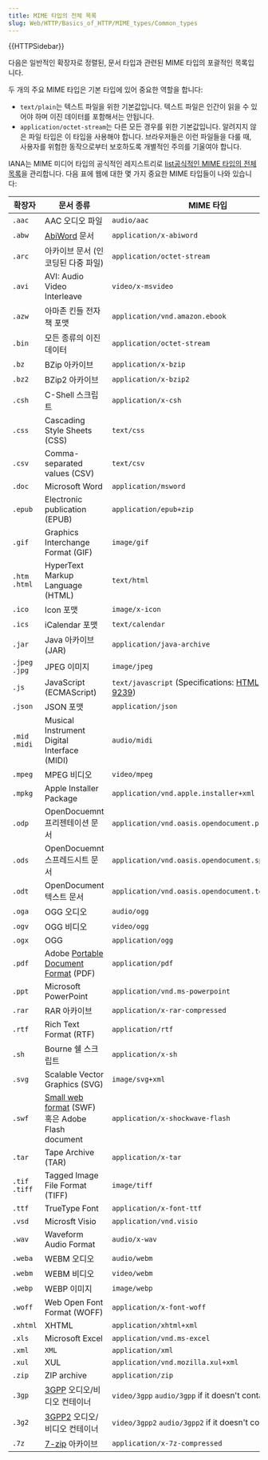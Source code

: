 ```yaml
---
title: MIME 타입의 전체 목록
slug: Web/HTTP/Basics_of_HTTP/MIME_types/Common_types
---
```


{{HTTPSidebar}}

다음은 일반적인 확장자로 정렬된, 문서 타입과 관련된 MIME 타입의 포괄적인 목록입니다.

두 개의 주요 MIME 타입은 기본 타입에 있어 중요한 역할을 합니다:

- `text/plain`는 텍스트 파일을 위한 기본값입니다. 텍스트 파일은 인간이 읽을 수 있어야 하며 이진 데이터를 포함해서는 안됩니다.
- `application/octet-stream`는 다른 모든 경우를 위한 기본값입니다. 알려지지 않은 파일 타입은 이 타입을 사용해야 합니다. 브라우저들은 이런 파일들을 다룰 때, 사용자를 위험한 동작으로부터 보호하도록 개별적인 주의를 기울여야 합니다.

IANA는 MIME 미디어 타입의 공식적인 레지스트리로 [list공식적인 MIME 타입의 전체 목록](http://www.iana.org/assignments/media-types/media-types.xhtml)을 관리합니다. 다음 표에 웹에 대한 몇 가지 중요한 MIME 타입들이 나와 있습니다:

| 확장자         | 문서 종류                                                                                              | MIME 타입                                                                                                                                                     |
| -------------- | ------------------------------------------------------------------------------------------------------ | ------------------------------------------------------------------------------------------------------------------------------------------------------------- |
| `.aac`         | AAC 오디오 파일                                                                                        | `audio/aac`                                                                                                                                                   |
| `.abw`         | [AbiWord](https://en.wikipedia.org/wiki/AbiWord) 문서                                                  | `application/x-abiword`                                                                                                                                       |
| `.arc`         | 아카이브 문서 (인코딩된 다중 파일)                                                                     | `application/octet-stream`                                                                                                                                    |
| `.avi`         | AVI: Audio Video Interleave                                                                            | `video/x-msvideo`                                                                                                                                             |
| `.azw`         | 아마존 킨들 전자책 포맷                                                                                | `application/vnd.amazon.ebook`                                                                                                                                |
| `.bin`         | 모든 종류의 이진 데이터                                                                                | `application/octet-stream`                                                                                                                                    |
| `.bz`          | BZip 아카이브                                                                                          | `application/x-bzip`                                                                                                                                          |
| `.bz2`         | BZip2 아카이브                                                                                         | `application/x-bzip2`                                                                                                                                         |
| `.csh`         | C-Shell 스크립트                                                                                       | `application/x-csh`                                                                                                                                           |
| `.css`         | Cascading Style Sheets (CSS)                                                                           | `text/css`                                                                                                                                                    |
| `.csv`         | Comma-separated values (CSV)                                                                           | `text/csv`                                                                                                                                                    |
| `.doc`         | Microsoft Word                                                                                         | `application/msword`                                                                                                                                          |
| `.epub`        | Electronic publication (EPUB)                                                                          | `application/epub+zip`                                                                                                                                        |
| `.gif`         | Graphics Interchange Format (GIF)                                                                      | `image/gif`                                                                                                                                                   |
| `.htm .html`   | HyperText Markup Language (HTML)                                                                       | `text/html`                                                                                                                                                   |
| `.ico`         | Icon 포맷                                                                                              | `image/x-icon`                                                                                                                                                |
| `.ics`         | iCalendar 포맷                                                                                         | `text/calendar`                                                                                                                                               |
| `.jar`         | Java 아카이브 (JAR)                                                                                    | `application/java-archive`                                                                                                                                    |
| `.jpeg` `.jpg` | JPEG 이미지                                                                                            | `image/jpeg`                                                                                                                                                  |
| `.js`          | JavaScript (ECMAScript)                                                                                | `text/javascript` (Specifications: [HTML](https://html.spec.whatwg.org/multipage/#scriptingLanguages) and [RFC 9239](https://www.rfc-editor.org/rfc/rfc9239)) |
| `.json`        | JSON 포맷                                                                                              | `application/json`                                                                                                                                            |
| `.mid` `.midi` | Musical Instrument Digital Interface (MIDI)                                                            | `audio/midi`                                                                                                                                                  |
| `.mpeg`        | MPEG 비디오                                                                                            | `video/mpeg`                                                                                                                                                  |
| `.mpkg`        | Apple Installer Package                                                                                | `application/vnd.apple.installer+xml`                                                                                                                         |
| `.odp`         | OpenDocuemnt 프리젠테이션 문서                                                                         | `application/vnd.oasis.opendocument.presentation`                                                                                                             |
| `.ods`         | OpenDocuemnt 스프레드시트 문서                                                                         | `application/vnd.oasis.opendocument.spreadsheet`                                                                                                              |
| `.odt`         | OpenDocument 텍스트 문서                                                                               | `application/vnd.oasis.opendocument.text`                                                                                                                     |
| `.oga`         | OGG 오디오                                                                                             | `audio/ogg`                                                                                                                                                   |
| `.ogv`         | OGG 비디오                                                                                             | `video/ogg`                                                                                                                                                   |
| `.ogx`         | OGG                                                                                                    | `application/ogg`                                                                                                                                             |
| `.pdf`         | Adobe [Portable Document Format](https://acrobat.adobe.com/us/en/why-adobe/about-adobe-pdf.html) (PDF) | `application/pdf`                                                                                                                                             |
| `.ppt`         | Microsoft PowerPoint                                                                                   | `application/vnd.ms-powerpoint`                                                                                                                               |
| `.rar`         | RAR 아카이브                                                                                           | `application/x-rar-compressed`                                                                                                                                |
| `.rtf`         | Rich Text Format (RTF)                                                                                 | `application/rtf`                                                                                                                                             |
| `.sh`          | Bourne 쉘 스크립트                                                                                     | `application/x-sh`                                                                                                                                            |
| `.svg`         | Scalable Vector Graphics (SVG)                                                                         | `image/svg+xml`                                                                                                                                               |
| `.swf`         | [Small web format](https://en.wikipedia.org/wiki/SWF) (SWF) 혹은 Adobe Flash document                  | `application/x-shockwave-flash`                                                                                                                               |
| `.tar`         | Tape Archive (TAR)                                                                                     | `application/x-tar`                                                                                                                                           |
| `.tif .tiff`   | Tagged Image File Format (TIFF)                                                                        | `image/tiff`                                                                                                                                                  |
| `.ttf`         | TrueType Font                                                                                          | `application/x-font-ttf`                                                                                                                                      |
| `.vsd`         | Microsft Visio                                                                                         | `application/vnd.visio`                                                                                                                                       |
| `.wav`         | Waveform Audio Format                                                                                  | `audio/x-wav`                                                                                                                                                 |
| `.weba`        | WEBM 오디오                                                                                            | `audio/webm`                                                                                                                                                  |
| `.webm`        | WEBM 비디오                                                                                            | `video/webm`                                                                                                                                                  |
| `.webp`        | WEBP 이미지                                                                                            | `image/webp`                                                                                                                                                  |
| `.woff`        | Web Open Font Format (WOFF)                                                                            | `application/x-font-woff`                                                                                                                                     |
| `.xhtml`       | XHTML                                                                                                  | `application/xhtml+xml`                                                                                                                                       |
| `.xls`         | Microsoft Excel                                                                                        | `application/vnd.ms-excel`                                                                                                                                    |
| `.xml`         | `XML`                                                                                                  | `application/xml`                                                                                                                                             |
| `.xul`         | XUL                                                                                                    | `application/vnd.mozilla.xul+xml`                                                                                                                             |
| `.zip`         | ZIP archive                                                                                            | `application/zip`                                                                                                                                             |
| `.3gp`         | [3GPP](https://en.wikipedia.org/wiki/3GP_and_3G2) 오디오/비디오 컨테이너                               | `video/3gpp` `audio/3gpp` if it doesn't contain video                                                                                                         |
| `.3g2`         | [3GPP2](https://en.wikipedia.org/wiki/3GP_and_3G2) 오디오/비디오 컨테이너                              | `video/3gpp2` `audio/3gpp2` if it doesn't contain video                                                                                                       |
| `.7z`          | [7-zip](https://en.wikipedia.org/wiki/7-Zip) 아카이브                                                  | `application/x-7z-compressed`                                                                                                                                 |
